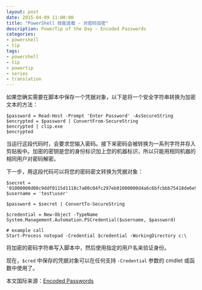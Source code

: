 ```yaml
---
layout: post
date: 2015-04-09 11:00:00
title: "PowerShell 技能连载 - 对密码加密"
description: PowerTip of the Day - Encoded Passwords
categories:
- powershell
- tip
tags:
- powershell
- tip
- powertip
- series
- translation
---
```

如果您确实需要在脚本中保存一个凭据对象，以下是将一个安全字符串转换为加密文本的方法：

    $password = Read-Host -Prompt 'Enter Password' -AsSecureString
    $encrypted = $password | ConvertFrom-SecureString
    $encrypted | clip.exe
    $encrypted

当运行这段代码时，会要求您输入密码。接下来密码会被转换为一系列字符并存入剪贴板中。加密的密钥是您的身份标识加上您的机器标识，所以只能用相同机器的相同用户对密码解密。

下一步，用这段代码可以将您的密码密文转换为凭据对象：

    $secret = '01000000d08c9ddf0115d1118c7a00c04fc297eb01000000d4a6c6bfcbbb75418de6e9672d85e73600...996f8365c8c82ea61f94927d3e3b14000000c6aecec683717376f0fb18519f326f6ac9cd89dc'
    $username = 'test\user'
    
    $password = $secret | ConvertTo-SecureString
    
    $credential = New-Object -TypeName System.Management.Automation.PSCredential($username, $password)
    
    # example call
    Start-Process notepad -Credential $credential -WorkingDirectory c:\

将加密的密码字符串写入脚本中，然后使用指定的用户名来验证身份。

现在，`$cred` 中保存的凭据对象可以在任何支持 `-Credential` 参数的 cmdlet 或函数中使用了。

<!--more-->
本文国际来源：[Encoded Passwords](http://community.idera.com/powershell/powertips/b/tips/posts/encoded-passwords)
